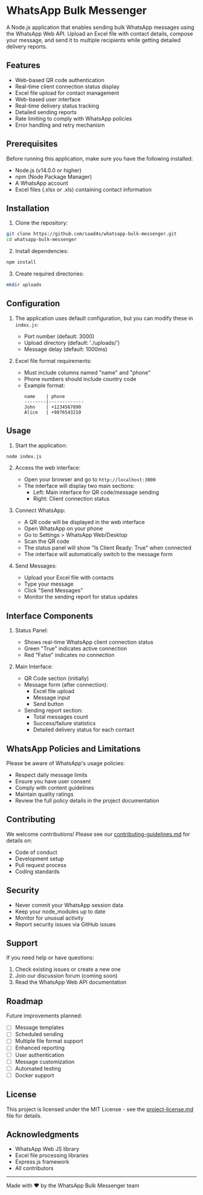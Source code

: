 # WhatsApp Bulk Messenger

A Node.js application that enables sending bulk WhatsApp messages using the WhatsApp Web API. Upload an Excel file with contact details, compose your message, and send it to multiple recipients while getting detailed delivery reports.

## Features

- Web-based QR code authentication
- Real-time client connection status display
- Excel file upload for contact management
- Web-based user interface
- Real-time delivery status tracking
- Detailed sending reports
- Rate limiting to comply with WhatsApp policies
- Error handling and retry mechanism

## Prerequisites

Before running this application, make sure you have the following installed:
- Node.js (v14.0.0 or higher)
- npm (Node Package Manager)
- A WhatsApp account
- Excel files (.xlsx or .xls) containing contact information

## Installation

1. Clone the repository:
```bash
git clone https://github.com/saad4s/whatsapp-bulk-messenger.git
cd whatsapp-bulk-messenger
```

2. Install dependencies:
```bash
npm install
```

3. Create required directories:
```bash
mkdir uploads
```

## Configuration

1. The application uses default configuration, but you can modify these in `index.js`:
   - Port number (default: 3000)
   - Upload directory (default: './uploads/')
   - Message delay (default: 1000ms)

2. Excel file format requirements:
   - Must include columns named "name" and "phone"
   - Phone numbers should include country code
   - Example format:
     ```
     name    | phone
     --------|-------------
     John    | +1234567890
     Alice   | +9876543210
     ```

## Usage

1. Start the application:
```bash
node index.js
```

2. Access the web interface:
   - Open your browser and go to `http://localhost:3000`
   - The interface will display two main sections:
     - Left: Main interface for QR code/message sending
     - Right: Client connection status

3. Connect WhatsApp:
   - A QR code will be displayed in the web interface
   - Open WhatsApp on your phone
   - Go to Settings > WhatsApp Web/Desktop
   - Scan the QR code
   - The status panel will show "Is Client Ready: True" when connected
   - The interface will automatically switch to the message form

4. Send Messages:
   - Upload your Excel file with contacts
   - Type your message
   - Click "Send Messages"
   - Monitor the sending report for status updates

## Interface Components

1. Status Panel:
   - Shows real-time WhatsApp client connection status
   - Green "True" indicates active connection
   - Red "False" indicates no connection

2. Main Interface:
   - QR Code section (initially)
   - Message form (after connection):
     - Excel file upload
     - Message input
     - Send button
   - Sending report section:
     - Total messages count
     - Success/failure statistics
     - Detailed delivery status for each contact

## WhatsApp Policies and Limitations

Please be aware of WhatsApp's usage policies:
- Respect daily message limits
- Ensure you have user consent
- Comply with content guidelines
- Maintain quality ratings
- Review the full policy details in the project documentation

## Contributing

We welcome contributions! Please see our [contributing-guidelines.md](contributing-guidelines.md) for details on:
- Code of conduct
- Development setup
- Pull request process
- Coding standards

## Security

- Never commit your WhatsApp session data
- Keep your node_modules up to date
- Monitor for unusual activity
- Report security issues via GitHub issues

## Support

If you need help or have questions:
1. Check existing issues or create a new one
2. Join our discussion forum (coming soon)
3. Read the WhatsApp Web API documentation

## Roadmap

Future improvements planned:
- [ ] Message templates
- [ ] Scheduled sending
- [ ] Multiple file format support
- [ ] Enhanced reporting
- [ ] User authentication
- [ ] Message customization
- [ ] Automated testing
- [ ] Docker support

## License

This project is licensed under the MIT License - see the [project-license.md](project-license.md) file for details.

## Acknowledgments

- WhatsApp Web JS library
- Excel file processing libraries
- Express.js framework
- All contributors

---
Made with ❤️ by the WhatsApp Bulk Messenger team
